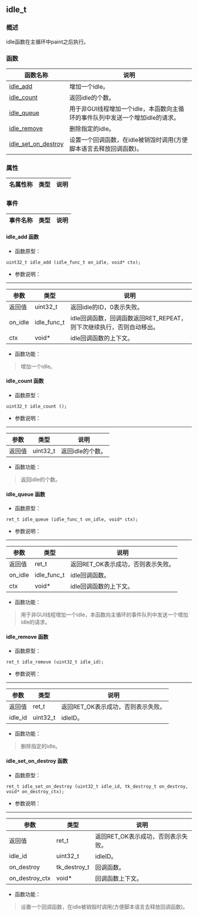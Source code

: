 ## idle\_t
### 概述
 idle函数在主循环中paint之后执行。

### 函数
<p id="idle_t_methods">

| 函数名称 | 说明 | 
| -------- | ------------ | 
| <a href="#idle_t_idle_add">idle\_add</a> |  增加一个idle。 |
| <a href="#idle_t_idle_count">idle\_count</a> |  返回idle的个数。 |
| <a href="#idle_t_idle_queue">idle\_queue</a> |  用于非GUI线程增加一个idle，本函数向主循环的事件队列中发送一个增加idle的请求。 |
| <a href="#idle_t_idle_remove">idle\_remove</a> |  删除指定的idle。 |
| <a href="#idle_t_idle_set_on_destroy">idle\_set\_on\_destroy</a> |  设置一个回调函数，在idle被销毁时调用(方便脚本语言去释放回调函数)。 |
### 属性
<p id="idle_t_properties">

| 名属性称 | 类型 | 说明 | 
| -------- | ----- | ------------ | 
### 事件
<p id="idle_t_events">

| 事件名称 | 类型  | 说明 | 
| -------- | ----- | ------- | 
#### idle\_add 函数
* 函数原型：

```
uint32_t idle_add (idle_func_t on_idle, void* ctx);
```

* 参数说明：

-----------------------

| 参数 | 类型 | 说明 |
| -------- | ----- | --------- |
| 返回值 | uint32\_t | 返回idle的ID，0表示失败。 |
| on\_idle | idle\_func\_t | idle回调函数，回调函数返回RET\_REPEAT，则下次继续执行，否则自动移出。 |
| ctx | void* | idle回调函数的上下文。 |
* 函数功能：

> <p id="idle_t_idle_add"> 增加一个idle。




#### idle\_count 函数
* 函数原型：

```
uint32_t idle_count ();
```

* 参数说明：

-----------------------

| 参数 | 类型 | 说明 |
| -------- | ----- | --------- |
| 返回值 | uint32\_t | 返回idle的个数。 |
* 函数功能：

> <p id="idle_t_idle_count"> 返回idle的个数。




#### idle\_queue 函数
* 函数原型：

```
ret_t idle_queue (idle_func_t on_idle, void* ctx);
```

* 参数说明：

-----------------------

| 参数 | 类型 | 说明 |
| -------- | ----- | --------- |
| 返回值 | ret\_t | 返回RET\_OK表示成功，否则表示失败。 |
| on\_idle | idle\_func\_t | idle回调函数。 |
| ctx | void* | idle回调函数的上下文。 |
* 函数功能：

> <p id="idle_t_idle_queue"> 用于非GUI线程增加一个idle，本函数向主循环的事件队列中发送一个增加idle的请求。




#### idle\_remove 函数
* 函数原型：

```
ret_t idle_remove (uint32_t idle_id);
```

* 参数说明：

-----------------------

| 参数 | 类型 | 说明 |
| -------- | ----- | --------- |
| 返回值 | ret\_t | 返回RET\_OK表示成功，否则表示失败。 |
| idle\_id | uint32\_t | idleID。 |
* 函数功能：

> <p id="idle_t_idle_remove"> 删除指定的idle。




#### idle\_set\_on\_destroy 函数
* 函数原型：

```
ret_t idle_set_on_destroy (uint32_t idle_id, tk_destroy_t on_destroy, void* on_destroy_ctx);
```

* 参数说明：

-----------------------

| 参数 | 类型 | 说明 |
| -------- | ----- | --------- |
| 返回值 | ret\_t | 返回RET\_OK表示成功，否则表示失败。 |
| idle\_id | uint32\_t | idleID。 |
| on\_destroy | tk\_destroy\_t | 回调函数。 |
| on\_destroy\_ctx | void* | 回调函数上下文。 |
* 函数功能：

> <p id="idle_t_idle_set_on_destroy"> 设置一个回调函数，在idle被销毁时调用(方便脚本语言去释放回调函数)。




